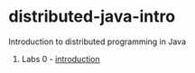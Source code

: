 distributed-java-intro
======================

Introduction to distributed programming in Java

1. Labs 0 - [introduction](0-introduction/README.md)
